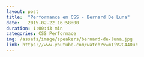 ```yaml
---
layout: post
title:  "Performance em CSS - Bernard De Luna"
date:   2015-02-22 16:58:00
duration: 1:00:43 min
categories: CSS Performace
img: /assets/image/speakers/bernard-de-luna.jpg
link: https://www.youtube.com/watch?v=m1iV2C44Duc
---
```

